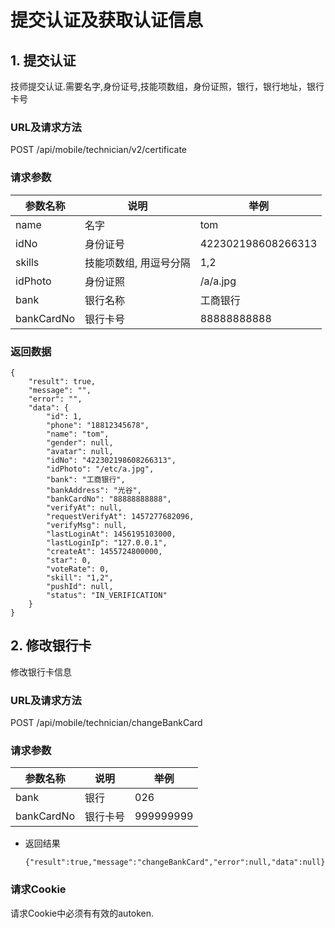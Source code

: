 # 提交认证及获取认证信息

## 1. 提交认证
技师提交认证.需要名字,身份证号,技能项数组，身份证照，银行，银行地址，银行卡号
### URL及请求方法
POST /api/mobile/technician/v2/certificate

### 请求参数

| 参数名称 | 说明 | 举例 |
| ------ | ---- | --- |
| name | 名字 | tom |
| idNo | 身份证号 | 422302198608266313 |
| skills| 技能项数组, 用逗号分隔 | 1,2 |
| idPhoto| 身份证照 | /a/a.jpg |
| bank| 银行名称 | 工商银行 |
| bankCardNo| 银行卡号 | 88888888888 |


### 返回数据

```
{
    "result": true,
    "message": "",
    "error": "",
    "data": {
        "id": 1,
        "phone": "18812345678",
        "name": "tom",
        "gender": null,
        "avatar": null,
        "idNo": "422302198608266313",
        "idPhoto": "/etc/a.jpg",
        "bank": "工商银行",
        "bankAddress": "光谷",
        "bankCardNo": "88888888888",
        "verifyAt": null,
        "requestVerifyAt": 1457277682096,
        "verifyMsg": null,
        "lastLoginAt": 1456195103000,
        "lastLoginIp": "127.0.0.1",
        "createAt": 1455724800000,
        "star": 0,
        "voteRate": 0,
        "skill": "1,2",
        "pushId": null,
        "status": "IN_VERIFICATION"
    }
}
```

## 2. 修改银行卡
修改银行卡信息
### URL及请求方法
POST /api/mobile/technician/changeBankCard

### 请求参数

| 参数名称 | 说明 | 举例 |
| ------ | ---- | --- |
| bank | 银行 | 026 |
| bankCardNo | 银行卡号 | 999999999 |

* 返回结果
    ```
    {"result":true,"message":"changeBankCard","error":null,"data":null}
    ```

### 请求Cookie
请求Cookie中必须有有效的autoken.
